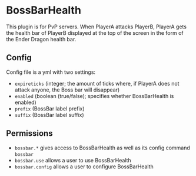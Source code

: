 BossBarHealth
=============
This plugin is for PvP servers.  When PlayerA attacks PlayerB, PlayerA gets the health bar of PlayerB displayed at the top of the screen in the form of the Ender Dragon health bar.

Config
------
Config file is a yml with two settings:
- `expireticks` (integer; the amount of ticks where, if PlayerA does not attack anyone, the Boss bar will disappear)
- `enabled` (boolean (true/false); specifies whether BossBarHealth is enabled)
- `prefix` (BossBar label prefix)
- `suffix` (BossBar label suffix)

Permissions
-----------
- `bossbar.*` gives access to BossBarHealth as well as its config command `bossbar`
- `bossbar.use` allows a user to use BossBarHealth
- `bossbar.config` allows a user to configure BossBarHealth